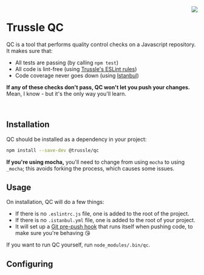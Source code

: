 <img align="right" src="http://i.dailymail.co.uk/i/pix/2010/02/09/article-1249539-005E1BF400000258-954_233x320.jpg" />

# Trussle QC

QC is a tool that performs quality control checks on a Javascript repository. It makes sure that:

- All tests are passing (by calling `npm test`)
- All code is lint-free (using [Trussle's ESLint rules](https://github.com/trussle/eslint-config-trussle))
- Code coverage never goes down (using [Istanbul](https://github.com/gotwarlost/istanbul))

**If any of these checks don't pass, QC won't let you push your changes.** 
Mean, I know - but it's the only way you'll learn.

<br style="clear: both;" />

## Installation

QC should be installed as a dependency in your project:

```sh
npm install --save-dev @trussle/qc
```

**If you're using mocha,** you'll need to change from using `mocha` to using `_mocha`; this avoids forking the process, which causes some issues.

## Usage

On installation, QC will do a few things:
- If there is no `.eslintrc.js` file, one is added to the root of the project.
- If there is no `.istanbul.yml` file, one is added to the root of your project.
- It will set up a [Git pre-push hook](https://git-scm.com/book/en/v2/Customizing-Git-Git-Hooks) that runs itself when pushing code, to make sure you're behaving 😘

If you want to run QC yourself, run `node_modules/.bin/qc`.

## Configuring



